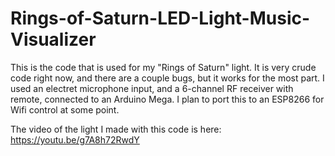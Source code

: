 # Rings-of-Saturn-LED-Light-Music-Visualizer
This is the code that is used for my "Rings of Saturn" light.  It is very crude code right now, and there are a couple bugs, but it works for the most part.  I used an electret microphone input, and a 6-channel RF receiver with remote, connected to an Arduino Mega.  I plan to port this to an ESP8266 for Wifi control at some point.

The video of the light I made with this code is here: https://youtu.be/g7A8h72RwdY

